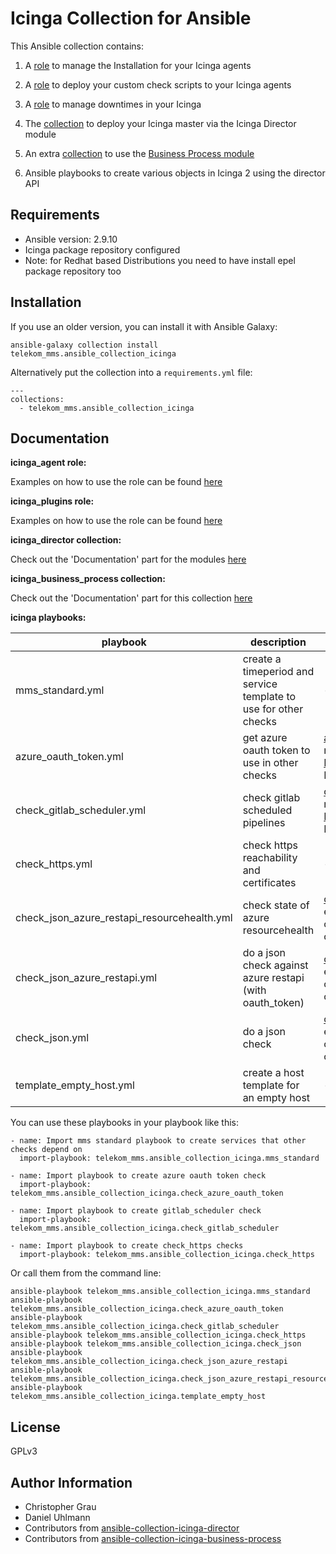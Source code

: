 # Icinga Collection for Ansible

This Ansible collection contains:

  1. A [role](roles/icinga_agent) to manage the Installation for your Icinga agents

  2. A [role](roles/icinga_plugins) to deploy your custom check scripts to your Icinga agents
  
  3. A [role](roles/icinga_downtime) to manage downtimes in your Icinga

  3. The [collection](https://github.com/telekom-mms/ansible-collection-icinga-director) to deploy your Icinga master via the Icinga Director module

  4. An extra [collection](https://github.com/telekom-mms/ansible-collection-icinga-business-process) to use the [Business Process module](https://github.com/Icinga/icingaweb2-module-businessprocess)

  5. Ansible playbooks to create various objects in Icinga 2 using the director API

## Requirements

- Ansible version: 2.9.10
- Icinga package repository configured
- Note: for Redhat based Distributions you need to have install epel package repository too

## Installation

If you use an older version, you can install it with Ansible Galaxy:
```
ansible-galaxy collection install telekom_mms.ansible_collection_icinga
```

Alternatively put the collection into a `requirements.yml` file:
```
---
collections:
  - telekom_mms.ansible_collection_icinga
```

## Documentation

**icinga_agent role:**

Examples on how to use the role can be found [here](roles/icinga_agent/README.md)

**icinga_plugins role:**

Examples on how to use the role can be found [here](roles/icinga_plugins/README.md)


**icinga_director collection:**

Check out the 'Documentation' part for the modules [here](https://github.com/telekom-mms/ansible-collection-icinga-director#documentation)

**icinga_business_process collection:**

Check out the 'Documentation' part for this collection [here](https://github.com/telekom-mms/ansible-collection-icinga-business-process/blob/master/roles/ansible_icinga_business_process/README.md)

**icinga playbooks:**

| playbook| description | Requirements
|------------|-----------------------------------------------------------------------|-------------
| mms_standard.yml | create a timeperiod and service template to use for other checks | -
| azure_oauth_token.yml | get azure oauth token to use in other checks | [azure_oauth_token.py](https://gist.github.com/rndmh3ro/e9abbca17a4d39597443176f99d585ae) needs to exist in the [PluginDir](https://icinga.com/docs/icinga-2/latest/doc/04-configuration/#constants-conf) on your Icinga Server or Agent
| check_gitlab_scheduler.yml | check gitlab scheduled pipelines | [check_gitlab_scheduler](https://github.com/telekom-mms/check_gitlab_scheduler/) needs to exist in the [PluginDir](https://icinga.com/docs/icinga-2/latest/doc/04-configuration/#constants-conf) on your Icinga Server or Agent
| check_https.yml | check https reachability and certificates | - 
| check_json_azure_restapi_resourcehealth.yml | check state of azure resourcehealth | [check_json.pl](https://github.com/c-kr/check_json) needs to exist in the [PluginDir](https://icinga.com/docs/icinga-2/latest/doc/04-configuration/#constants-conf) on your Icinga Server or Agent
| check_json_azure_restapi.yml | do a json check against azure restapi (with oauth_token) | [check_json.pl](https://github.com/c-kr/check_json) needs to exist in the [PluginDir](https://icinga.com/docs/icinga-2/latest/doc/04-configuration/#constants-conf) on your Icinga Server or Agent
| check_json.yml | do a json check | [check_json.pl](https://github.com/c-kr/check_json) needs to exist in the [PluginDir](https://icinga.com/docs/icinga-2/latest/doc/04-configuration/#constants-conf) on your Icinga Server or Agent
| template_empty_host.yml | create a host template for an empty host | - 

You can use these playbooks in your playbook like this:

```
- name: Import mms standard playbook to create services that other checks depend on
  import-playbook: telekom_mms.ansible_collection_icinga.mms_standard

- name: Import playbook to create azure oauth token check
  import-playbook: telekom_mms.ansible_collection_icinga.check_azure_oauth_token

- name: Import playbook to create gitlab_scheduler check
  import-playbook: telekom_mms.ansible_collection_icinga.check_gitlab_scheduler

- name: Import playbook to create check_https checks
  import-playbook: telekom_mms.ansible_collection_icinga.check_https

```

Or call them from the command line:
```
ansible-playbook telekom_mms.ansible_collection_icinga.mms_standard
ansible-playbook telekom_mms.ansible_collection_icinga.check_azure_oauth_token
ansible-playbook telekom_mms.ansible_collection_icinga.check_gitlab_scheduler
ansible-playbook telekom_mms.ansible_collection_icinga.check_https
ansible-playbook telekom_mms.ansible_collection_icinga.check_json
ansible-playbook telekom_mms.ansible_collection_icinga.check_json_azure_restapi
ansible-playbook telekom_mms.ansible_collection_icinga.check_json_azure_restapi_resourcehealth
ansible-playbook telekom_mms.ansible_collection_icinga.template_empty_host
```

## License

GPLv3

## Author Information

* Christopher Grau
* Daniel Uhlmann
* Contributors from [ansible-collection-icinga-director ](https://github.com/telekom-mms/ansible-collection-icinga-director/graphs/contributors)
* Contributors from [ansible-collection-icinga-business-process](https://github.com/telekom-mms/ansible-collection-icinga-business-process/graphs/contributors)
